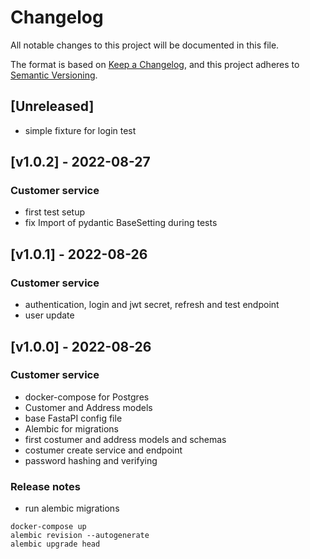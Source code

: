 # Changelog
All notable changes to this project will be documented in this file.

The format is based on [Keep a Changelog](https://keepachangelog.com/en/1.0.0/),
and this project adheres to [Semantic Versioning](https://semver.org/spec/v2.0.0.html).

## [Unreleased]
- simple fixture for login test

## [v1.0.2] - 2022-08-27
### Customer service
- first test setup
- fix Import of pydantic BaseSetting during tests

## [v1.0.1] - 2022-08-26
### Customer service
- authentication, login and jwt secret, refresh and test endpoint
- user update

## [v1.0.0] - 2022-08-26
### Customer service
- docker-compose for Postgres
- Customer and Address models
- base FastaPI config file
- Alembic for migrations
- first costumer and address models and schemas
- costumer create service and endpoint
- password hashing and verifying

### Release notes
- run alembic migrations 
```shell
docker-compose up
alembic revision --autogenerate
alembic upgrade head
```
